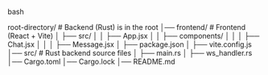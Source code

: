 bash

root-directory/     # Backend (Rust) is in the root
│── frontend/       # Frontend (React + Vite)
│   ├── src/
│   │   ├── App.jsx
│   │   ├── components/
│   │   │   ├── Chat.jsx
│   │   │   ├── Message.jsx
│   ├── package.json
│   ├── vite.config.js
│── src/            # Rust backend source files
│   ├── main.rs
│   ├── ws_handler.rs
│── Cargo.toml
│── Cargo.lock
│── README.md
